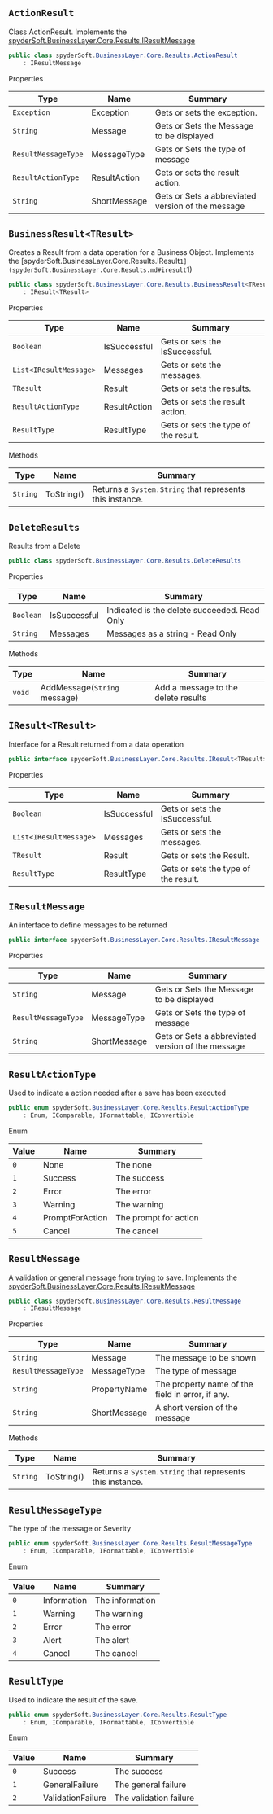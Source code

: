 ## `ActionResult`

Class ActionResult.  Implements the [spyderSoft.BusinessLayer.Core.Results.IResultMessage](spyderSoft.BusinessLayer.Core.Results.md#iresultmessage)
```csharp
public class spyderSoft.BusinessLayer.Core.Results.ActionResult
    : IResultMessage

```

Properties

| Type | Name | Summary | 
| --- | --- | --- | 
| `Exception` | Exception | Gets or sets the exception. | 
| `String` | Message | Gets or Sets the Message to be displayed | 
| `ResultMessageType` | MessageType | Gets or Sets the type of message | 
| `ResultActionType` | ResultAction | Gets or sets the result action. | 
| `String` | ShortMessage | Gets or Sets a abbreviated version of the message | 


## `BusinessResult<TResult>`

Creates a Result from a data operation for a Business Object.  Implements the [spyderSoft.BusinessLayer.Core.Results.IResult`1](spyderSoft.BusinessLayer.Core.Results.md#iresult`1)
```csharp
public class spyderSoft.BusinessLayer.Core.Results.BusinessResult<TResult>
    : IResult<TResult>

```

Properties

| Type | Name | Summary | 
| --- | --- | --- | 
| `Boolean` | IsSuccessful | Gets or sets the IsSuccessful. | 
| `List<IResultMessage>` | Messages | Gets or sets the messages. | 
| `TResult` | Result | Gets or sets the results. | 
| `ResultActionType` | ResultAction | Gets or sets the result action. | 
| `ResultType` | ResultType | Gets or sets the type of the result. | 


Methods

| Type | Name | Summary | 
| --- | --- | --- | 
| `String` | ToString() | Returns a `System.String` that represents this instance. | 


## `DeleteResults`

Results from a Delete
```csharp
public class spyderSoft.BusinessLayer.Core.Results.DeleteResults

```

Properties

| Type | Name | Summary | 
| --- | --- | --- | 
| `Boolean` | IsSuccessful | Indicated is the delete succeeded.  Read Only | 
| `String` | Messages | Messages as a string - Read Only | 


Methods

| Type | Name | Summary | 
| --- | --- | --- | 
| `void` | AddMessage(`String` message) | Add a message to the delete results | 


## `IResult<TResult>`

Interface for a Result returned from a data operation
```csharp
public interface spyderSoft.BusinessLayer.Core.Results.IResult<TResult>

```

Properties

| Type | Name | Summary | 
| --- | --- | --- | 
| `Boolean` | IsSuccessful | Gets or sets the IsSuccessful. | 
| `List<IResultMessage>` | Messages | Gets or sets the messages. | 
| `TResult` | Result | Gets or sets the Result. | 
| `ResultType` | ResultType | Gets or sets the type of the result. | 


## `IResultMessage`

An interface to define messages to be returned
```csharp
public interface spyderSoft.BusinessLayer.Core.Results.IResultMessage

```

Properties

| Type | Name | Summary | 
| --- | --- | --- | 
| `String` | Message | Gets or Sets the Message to be displayed | 
| `ResultMessageType` | MessageType | Gets or Sets the type of message | 
| `String` | ShortMessage | Gets or Sets a abbreviated version of the message | 


## `ResultActionType`

Used to indicate a action needed after a save has been executed
```csharp
public enum spyderSoft.BusinessLayer.Core.Results.ResultActionType
    : Enum, IComparable, IFormattable, IConvertible

```

Enum

| Value | Name | Summary | 
| --- | --- | --- | 
| `0` | None | The none | 
| `1` | Success | The success | 
| `2` | Error | The error | 
| `3` | Warning | The warning | 
| `4` | PromptForAction | The prompt for action | 
| `5` | Cancel | The cancel | 


## `ResultMessage`

A validation or general message from trying to save.  Implements the [spyderSoft.BusinessLayer.Core.Results.IResultMessage](spyderSoft.BusinessLayer.Core.Results.md#iresultmessage)
```csharp
public class spyderSoft.BusinessLayer.Core.Results.ResultMessage
    : IResultMessage

```

Properties

| Type | Name | Summary | 
| --- | --- | --- | 
| `String` | Message | The message to be shown | 
| `ResultMessageType` | MessageType | The type of message | 
| `String` | PropertyName | The property name of the field in error, if any. | 
| `String` | ShortMessage | A short version of the message | 


Methods

| Type | Name | Summary | 
| --- | --- | --- | 
| `String` | ToString() | Returns a `System.String` that represents this instance. | 


## `ResultMessageType`

The type of the message or Severity
```csharp
public enum spyderSoft.BusinessLayer.Core.Results.ResultMessageType
    : Enum, IComparable, IFormattable, IConvertible

```

Enum

| Value | Name | Summary | 
| --- | --- | --- | 
| `0` | Information | The information | 
| `1` | Warning | The warning | 
| `2` | Error | The error | 
| `3` | Alert | The alert | 
| `4` | Cancel | The cancel | 


## `ResultType`

Used to indicate the result of the save.
```csharp
public enum spyderSoft.BusinessLayer.Core.Results.ResultType
    : Enum, IComparable, IFormattable, IConvertible

```

Enum

| Value | Name | Summary | 
| --- | --- | --- | 
| `0` | Success | The success | 
| `1` | GeneralFailure | The general failure | 
| `2` | ValidationFailure | The validation failure | 


